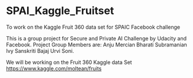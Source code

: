 # SPAI_Kaggle_Fruitset
To work on the Kaggle Fruit 360 data set for SPAIC Facebook challenge

This is a group project for Secure and Private AI Challenge by Udacity and Facebook.
Project Group Members are:
Anju Mercian
Bharati Subramanian
Ivy
Sanskriti Bajaj
Urvi Soni.

We will be working on the Fruit 360 Kaggle data Set
https://www.kaggle.com/moltean/fruits
